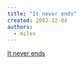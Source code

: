 ```yaml
---
title: "It never ends"
created: 2002-12-04
authors: 
  - miles
---
```


[It never ends](http://cbc.ca/consumers/market/files/money/science_shopping/)
